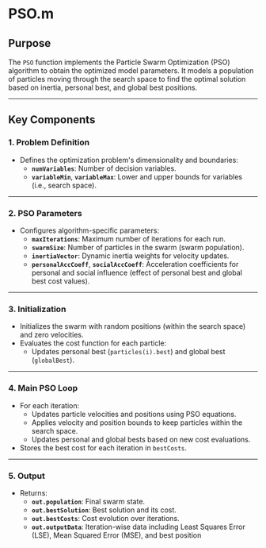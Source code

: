 # PSO.m

## Purpose
The `PSO` function implements the Particle Swarm Optimization (PSO) algorithm to obtain the optimized model parameters. It models a population of particles moving through the search space to find the optimal solution based on inertia, personal best, and global best positions.

---

## Key Components

### **1. Problem Definition**
- Defines the optimization problem's dimensionality and boundaries:
  - **`numVariables`**: Number of decision variables.
  - **`variableMin`**, **`variableMax`**: Lower and upper bounds for variables (i.e., search space).

---

### **2. PSO Parameters**
- Configures algorithm-specific parameters:
  - **`maxIterations`**: Maximum number of iterations for each run.
  - **`swarmSize`**: Number of particles in the swarm (swarm population).
  - **`inertiaVector`**: Dynamic inertia weights for velocity updates.
  - **`personalAccCoeff`**, **`socialAccCoeff`**: Acceleration coefficients for personal and social influence (effect of personal best and global best cost values).

---

### **3. Initialization**
- Initializes the swarm with random positions (within the search space) and zero velocities.
- Evaluates the cost function for each particle:
  - Updates personal best (`particles(i).best`) and global best (`globalBest`).

---

### **4. Main PSO Loop**
- For each iteration:
  - Updates particle velocities and positions using PSO equations.
  - Applies velocity and position bounds to keep particles within the search space.
  - Updates personal and global bests based on new cost evaluations.
- Stores the best cost for each iteration in `bestCosts`.

---

### **5. Output**
- Returns:
  - **`out.population`**: Final swarm state.
  - **`out.bestSolution`**: Best solution and its cost.
  - **`out.bestCosts`**: Cost evolution over iterations.
  - **`out.outputData`**: Iteration-wise data including Least Squares Error (LSE), Mean Squared Error (MSE), and best position
